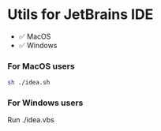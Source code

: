 # Utils for JetBrains IDE

- ✅ MacOS
- ✅ Windows

### For MacOS users

```sh
sh ./idea.sh
```

### For Windows users

Run ./idea.vbs
